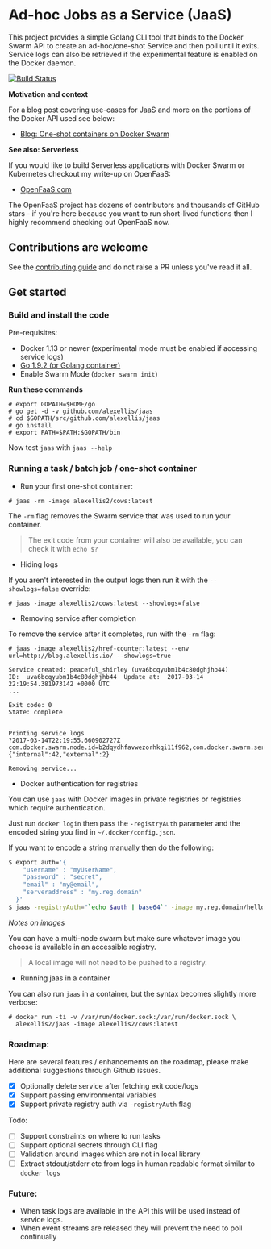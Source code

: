 # Ad-hoc Jobs as a Service (JaaS)

This project provides a simple Golang CLI tool that binds to the Docker Swarm API to create an ad-hoc/one-shot Service and then poll until it exits. Service logs can also be retrieved if the experimental feature is enabled on the Docker daemon.

[![Build Status](https://travis-ci.org/alexellis/jaas.svg?branch=master)](https://travis-ci.org/alexellis/jaas)

**Motivation and context**

For a blog post covering use-cases for JaaS and more on the portions of the Docker API used see below:

* [Blog: One-shot containers on Docker Swarm](http://blog.alexellis.io/containers-on-swarm/)

**See also: Serverless**

If you would like to build Serverless applications with Docker Swarm or Kubernetes checkout my write-up on OpenFaaS:

* [OpenFaaS.com](https://www.openfaas.com)

The OpenFaaS project has dozens of contributors and thousands of GitHub stars - if you're here because you want to run short-lived functions then I highly recommend checking out OpenFaaS now.

## Contributions are welcome

See the [contributing guide](CONTRIBUTING.md) and do not raise a PR unless you've read it all.

## Get started

### Build and install the code

Pre-requisites:

* Docker 1.13 or newer (experimental mode must be enabled if accessing service logs)
* [Go 1.9.2 (or Golang container)](https://golang.org/dl/)
* Enable Swarm Mode (`docker swarm init`)

**Run these commands**

```
# export GOPATH=$HOME/go
# go get -d -v github.com/alexellis/jaas
# cd $GOPATH/src/github.com/alexellis/jaas
# go install
# export PATH=$PATH:$GOPATH/bin
```

Now test `jaas` with `jaas --help`

### Running a task / batch job / one-shot container

* Run your first one-shot container:

```
# jaas -rm -image alexellis2/cows:latest
```

The `-rm` flag removes the Swarm service that was used to run your container. 

> The exit code from your container will also be available, you can check it with `echo $?`

* Hiding logs

If you aren't interested in the output logs then run it with the `--showlogs=false` override:

```
# jaas -image alexellis2/cows:latest --showlogs=false
```

* Removing service after completion

To remove the service after it completes, run with the `-rm` flag:

```
# jaas -image alexellis2/href-counter:latest --env url=http://blog.alexellis.io/ --showlogs=true

Service created: peaceful_shirley (uva6bcqyubm1b4c80dghjhb44)
ID:  uva6bcqyubm1b4c80dghjhb44  Update at:  2017-03-14 22:19:54.381973142 +0000 UTC
...

Exit code: 0
State: complete


Printing service logs
?2017-03-14T22:19:55.660902727Z com.docker.swarm.node.id=b2dqydhfavwezorhkqi11f962,com.docker.swarm.service.id=uva6bcqyubm1b4c80dghjhb44,com.docker.swarm.task.id=yruxuawdipz2v5n0wvvm8ib0r {"internal":42,"external":2}

Removing service...
```

* Docker authentication for registries

You can use `jaas` with Docker images in private registries or registries which require authentication.

Just run `docker login` then pass the `-registryAuth` parameter and the encoded string you find in `~/.docker/config.json`.

If you want to encode a string manually then do the following: 

```bash
$ export auth='{
    "username" : "myUserName",
    "password" : "secret",
    "email" : "my@email",
    "serveraddress" : "my.reg.domain"
  }'
$ jaas -registryAuth="`echo $auth | base64`" -image my.reg.domain/hello-world:latest
```

*Notes on images*

You can have a multi-node swarm but make sure whatever image you choose is available in an accessible registry.

> A local image will not need to be pushed to a registry.

* Running jaas in a container

You can also run `jaas` in a container, but the syntax becomes slightly more verbose:

```
# docker run -ti -v /var/run/docker.sock:/var/run/docker.sock \
  alexellis2/jaas -image alexellis2/cows:latest
```

### Roadmap:

Here are several features / enhancements on the roadmap, please make additional suggestions through Github issues.

* [x] Optionally delete service after fetching exit code/logs
* [x] Support passing environmental variables
* [x] Support private registry auth via `-registryAuth` flag

Todo:

* [ ] Support constraints on where to run tasks
* [ ] Support optional secrets through CLI flag
* [ ] Validation around images which are not in local library
* [ ] Extract stdout/stderr etc from logs in human readable format similar to `docker logs`

### Future:

* When task logs are available in the API this will be used instead of service logs.
* When event streams are released they will prevent the need to poll continually
